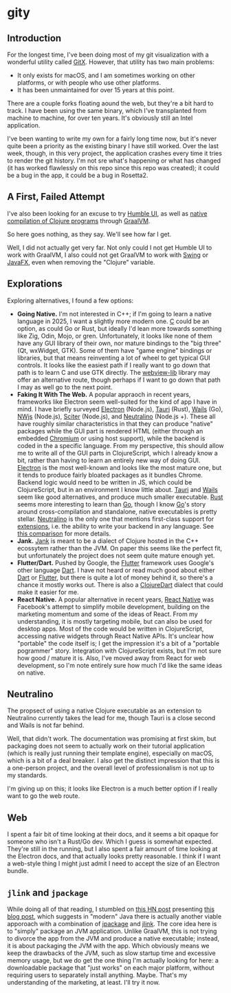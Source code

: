# gity

## Introduction

For the longest time, I've been doing most of my git visualization with a
wonderful utility called [GitX]. However, that utility has two main problems:

- It only exists for macOS, and I am sometimes working on other platforms, or
  with people who use other platforms.
- It has been unmaintained for over 15 years at this point.

There are a couple forks floating aound the web, but they're a bit hard to
track. I have been using the same binary, which I've transplanted from machine
to machine, for over ten years. It's obviously still an Intel application.

I've been wanting to write my own for a fairly long time now, but it's never
quite been a priority as the existing binary I have still worked. Over the last
week, though, in this very project, the application crashes every time it tries
to render the git history. I'm not sre what's happening or what has changed (it
has worked flawlessly on this repo since this repo was created); it could be a
bug in the app, it could be a bug in Rosetta2.

## A First, Failed Attempt

I've also been looking for an excuse to try [Humble UI], as well as [native
compilation of Clojure programs][humble-graal] through [GraalVM].

So here goes nothing, as they say. We'll see how far I get.

[Humble UI]: https://github.com/HumbleUI/HumbleUI
[GraalVM]: https://www.graalvm.org
[GitX]: https://github.com/pieter/gitx
[humble-graal]: https://github.com/dundalek/humble-graal

Well, I did not actually get very far. Not only could I not get Humble UI to
work with GraalVM, I also could not get GraalVM to work with [Swing] or
[JavaFX], even when removing the "Clojure" variable.

[Swing]: https://docs.oracle.com/javase/tutorial/uiswing/
[JavaFX]: https://openjfx.io

## Explorations

Exploring alternatives, I found a few options:

- **Going Native.** I'm not interested in C++; if I'm going to learn a native
  language in 2025, I want a slightly more modern one. [C] could be an option, as
  could Go or Rust, but ideally I'd lean more towards something like Zig, Odin,
  Mojo, or gren. Unfortunately, it looks like none of them have any GUI library
  of their own, nor mature bindings to the "big three" (Qt, wxWidget, GTK).
  Some of them have "game engine" bindings or libraries, but that means
  reinventing a lot of wheel to get typical GUI controls. It looks like the
  easiest path if I really want to go down that path is to learn C and use GTK
  directly. The [webview-lib] library may offer an alternative route, though
  perhaps if I want to go down that path I may as well go to the next point.
- **Faking It With The Web.** A popular appraoch in recent years, frameworks
  like Electron seem well-suited for the kind of app I have in mind. I have
  briefly surveyed [Electron] (Node.js), [Tauri] (Rust), [Wails] (Go), [NWjs]
  (Node.js), [Sciter] (Node.js), and [Neutralino] (Node.js +). These all have
  roughly similar characteristics in that they can produce "native" packages
  while the GUI part is rendered HTML (either through an embedded [Chromium] or
  using host support), while the backend is coded in the a specific language.
  From my perspective, this should allow me to write all of the GUI parts in
  ClojureScript, which I already know a bit, rather than having to learn an
  entirely new way of doing GUI. [Electron] is the most well-known and looks
  like the most mature one, but it tends to produce fairly bloated packages as
  it bundles Chrome. Backend logic would need to be written in JS, which could
  be ClojureScript, but in an environment I know little about. [Tauri] and
  [Wails] seem like good alternatives, and produce much smaller executable.
  [Rust] seems more interesting to learn than [Go], though I know [Go]'s story
  around cross-compilation and standalone, native executables is pretty
  stellar. [Neutralino] is the only one that mentions first-class support for
  [extensions], i.e. the ability to write your backend in any language. See
  [this comparison][webcomp] for more details.
- **Jank.** [Jank] is meant to be a dialect of Clojure hosted in the C++
  ecossytem rather than the JVM. On paper this seems like the perfect fit, but
  unfortunately the project does not seem quite mature enough yet.
- **Flutter/Dart.** Pushed by Google, the [Flutter] framework uses Google's
  other language [Dart]. I have not heard or read much good about either [Dart]
  or [Flutter], but there is quite a lot of money behind it, so there's a
  chance it mostly works out. There is also a [ClojureDart] dialect that could
  make it easier for me.
- **React Native.** A popular alternative in recent years, [React Native] was
  Facebook's attempt to simplify mobile development, building on the marketing
  momentum and some of the ideas of React. From my understanding, it is mostly
  targeting mobile, but can also be used for desktop apps. Most of the code
  would be written in ClojureScript, accessing native widgets through React
  Native APIs. It's unclear how "portable" the code itself is; I get the
  impression it's a bit of a "portable pogrammer" story. Integration with
  ClojureScript exists, but I'm not sure how good / mature it is. Also, I've
  moved away from React for web development, so I'm note entirely sure how much
  I'd like the same ideas on native.

[C]: https://en.wikipedia.org/wiki/C_(programming_language)
[Go]: https://go.dev
[Rust]: https://www.rust-lang.org
[Zig]: https://ziglang.org
[Odin]: https://odin-lang.org
[Mojo]: https://www.modular.com/mojo
[gren]: https://gren-lang.org
[Qt]: https://www.qt.io/product/framework
[wxWidget]: https://wxwidgets.org
[GTK]: https://www.gtk.org
[Electron]: https://www.electronjs.org
[Tauri]: https://v2.tauri.app
[Wails]: https://wails.io
[NWjs]: https://nwjs.io
[Sciter]: https://sciter.com
[Neutralino]: https://neutralino.js.org
[webview-lib]: https://github.com/webview/webview
[extensions]: https://neutralino.js.org/docs/how-to/extensions-overview
[Chromium]: https://www.chromium.org/Home/
[Jank]: https://jank-lang.org
[Flutter]: https://flutter.dev
[Dart]: https://dart.dev
[ClojureDart]: https://github.com/Tensegritics/ClojureDart
[React Native]: https://reactnative.dev
[webcomp]: https://github.com/Elanis/web-to-desktop-framework-comparison

## Neutralino

The propsect of using a native Clojure executable as an extension to Neutralino
currently takes the lead for me, though Tauri is a close second and Wails is
not far behind.

Well, that didn't work. The documentation was promising at first skim, but
packaging does not seem to actually work on their tutorial application (which
is really just running their template engine), especially on macOS, which is a
bit of a deal breaker. I also get the distinct impression that this is a
one-person project, and the overall level of professionalism is not up to my
standards.

I'm giving up on this; it looks like Electron is a much better option if I
really want to go the web route.

## Web

I spent a fair bit of time looking at their docs, and it seems a bit opaque for
someone who isn't a Rust/Go dev. Which I guess is somewhat expected. They're
still in the running, but I also spent a fair amount of time looking at the
Electron docs, and that actually looks pretty reasonable. I think if I want a
web-style thing I might just admit I need to accept the size of an Electron
bundle.

## `jlink` and `jpackage`

While doing all of that reading, I stumbled on [this HN post][hn] presenting
[this blog post][clj-desktop], which suggests in "modern" Java there is
actually another viable apporoach with a combination of [jpackage] and [jlink].
The core idea here is to "simply" package an JVM application. Unlike GraalVM,
this is not trying to divorce the app from the JVM and produce a native
executable; instead, it is about packaging the JVM with the app. Which
obviously means we keep the drawbacks of the JVM, such as slow startup time and
excessive memory usage, but we do get the one thing I'm actually looking for
here: a downloadable package that "just works" on each major platform, without
requiring users to separately install anything. Maybe. That's my understanding
of the marketing, at least. I'll try it now.

[hn]: https://news.ycombinator.com/item?id=22710604
[clj-desktop]: https://vlaaad.github.io/year-of-clojure-on-the-desktop
[jpackage]: https://docs.oracle.com/en/java/javase/23/docs/specs/man/jpackage.html
[jlink]: https://docs.oracle.com/en/java/javase/23/docs/specs/man/jlink.html

